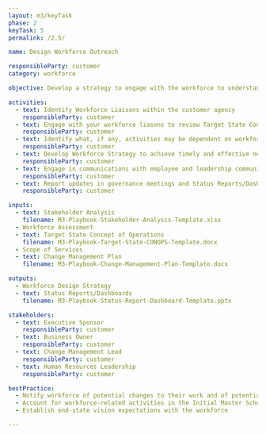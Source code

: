 ```yaml
---
layout: m3/keyTask
phase: 2
keyTask: 5
permalink: /2.5/

name: Design Workforce Outreach

responsibleParty: customer
category: workforce

objective: Develop a strategy to engage with the workforce to understand dependencies on agreements that have been made.

activities:
  - text: Identify Workforce Liaisons within the customer agency
    responsibleParty: customer
  - text: Engage with your workforce liasons to review Target State Concept of Operations, capabilities, and previously completed Workforce Assessment to identify potential impacts on people.
    responsibleParty: customer
  - text: Identify what, if any, activities may be dependent on workforce coordination.
    responsibleParty: customer
  - text: Develop Workforce Strategy to achieve timely and effective negotiations with workforce and begin documenting necessary information to inform employee communications.
    responsibleParty: customer
  - text: Engage in communications with employee and leadership communications based on workforce strategy
    responsibleParty: customer
  - text: Report updates in governance meetings and Status Reports/Dashboards, informing QSMOs as necessary
    responsibleParty: customer 

inputs:
  - text: Stakeholder Analysis
    filename: M3-Playbook-Stakeholder-Analysis-Template.xlsx
  - Workforce Assessment
  - text: Target State Concept of Operations
    filename: M3-Playbook-Target-State-CONOPS-Template.docx
  - Scope of Services
  - text: Change Management Plan
    filename: M3-Playbook-Change-Management-Plan-Template.docx

outputs:
  - Workforce Design Strategy
  - text: Status Reports/Dashboards
    filename: M3-Playbook-Status-Report-Dashboard-Template.pptx

stakeholders:
  - text: Executive Sponsor
    responsibleParty: customer
  - text: Business Owner
    responsibleParty: customer
  - text: Change Management Lead
    responsibleParty: customer
  - text: Human Resources Leadership
    responsibleParty: customer

bestPractice:
  - Notify workforce of potential changes to their work and of potential opportunities
  - Account for workforce-related activities in the Initial Master Schedule and building dependencies for change management activities (e.g., communications, training) 
  - Establish end-state vision expectations with the workforce

---
```


